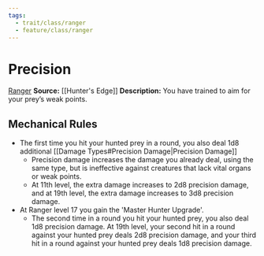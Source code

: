 ```yaml
---
tags:
  - trait/class/ranger
  - feature/class/ranger
---
```

# Precision

[Ranger](Ranger.md "Class Trait")
**Source:** [[Hunter's Edge]]
**Description:** You have trained to aim for your prey’s weak points. 

## Mechanical Rules

- The first time you hit your hunted prey in a round, you also deal 1d8 additional [[Damage Types#Precision Damage|Precision Damage]] 
	- Precision damage increases the damage you already deal, using the same type, but is ineffective against creatures that lack vital organs or weak points.
	- At 11th level, the extra damage increases to 2d8 precision damage, and at 19th level, the extra damage increases to 3d8 precision damage.
- At Ranger level 17 you gain the 'Master Hunter Upgrade'. 
	- The second time in a round you hit your hunted prey, you also deal 1d8 precision damage. At 19th level, your second hit in a round against your hunted prey deals 2d8 precision damage, and your third hit in a round against your hunted prey deals 1d8 precision damage.